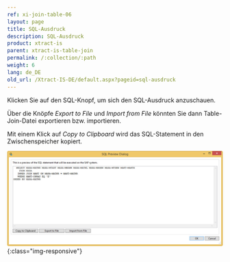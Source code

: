```yaml
---
ref: xi-join-table-06
layout: page
title: SQL-Ausdruck
description: SQL-Ausdruck
product: xtract-is
parent: xtract-is-table-join
permalink: /:collection/:path
weight: 6
lang: de_DE
old_url: /Xtract-IS-DE/default.aspx?pageid=sql-ausdruck
---
```


Klicken Sie auf den SQL-Knopf, um sich den SQL-Ausdruck anzuschauen. 

Über die Knöpfe *Export to File* und *Import from File* könnten Sie dann Table-Join-Datei exportieren bzw. importieren. 

Mit einem Klick auf *Copy to Clipboard* wird das SQL-Statement in den Zwischenspeicher kopiert.

![tj-sql-preview](/img/content/tj-sql-preview.png){:class="img-responsive"}